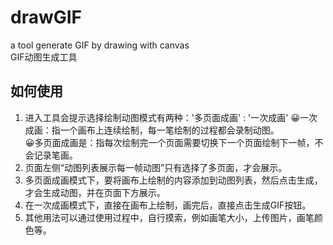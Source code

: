 # drawGIF

a tool generate GIF by drawing with canvas  
GIF动图生成工具

## 如何使用

1. 进入工具会提示选择绘制动图模式有两种：'多页面成画' : '一次成画'
😀一次成画：指一个画布上连续绘制，每一笔绘制的过程都会录制动图。  
😀多页面成画是：指每次绘制完一个页面需要切换下一个页面绘制下一帧，不会记录笔画。
2. 页面左侧“动图列表展示每一帧动图”只有选择了多页面，才会展示。
3. 多页面成画模式下，要将画布上绘制的内容添加到动图列表，然后点击生成，才会生成动图，并在页面下方展示。
4. 在一次成画模式下，直接在画布上绘制，画完后，直接点击生成GIF按钮。
5. 其他用法可以通过使用过程中，自行摸索，例如画笔大小，上传图片，画笔颜色等。
